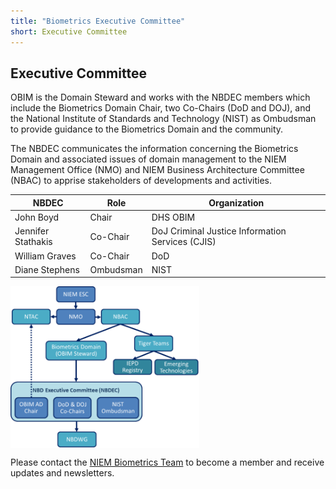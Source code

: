 ```yaml
---
title: "Biometrics Executive Committee"
short: Executive Committee
---
```


## Executive Committee

OBIM is the Domain Steward and works with the NBDEC members which include the Biometrics Domain Chair, two Co-Chairs (DoD and DOJ), and the National Institute of Standards and Technology (NIST) as Ombudsman to provide guidance to the Biometrics Domain and the community.

The NBDEC communicates the information concerning the Biometrics Domain and associated issues of domain management to the NIEM Management Office (NMO) and NIEM Business Architecture Committee (NBAC) to apprise stakeholders of developments and activities.


|NBDEC|Role|Organization|
|---|---|---|
|John Boyd|Chair|DHS OBIM|
|Jennifer Stathakis|Co-Chair|DoJ Criminal Justice Information Services (CJIS)|
|William Graves|Co-Chair|DoD|
|Diane Stephens|Ombudsman|NIST|

<img align="center" width="60%" src="Biometrics-Governance.png">

Please contact the [NIEM Biometrics Team](mailto:OBIMFuturesIdentityNIEM@obim.dhs.gov) to become a member and receive updates and newsletters.
